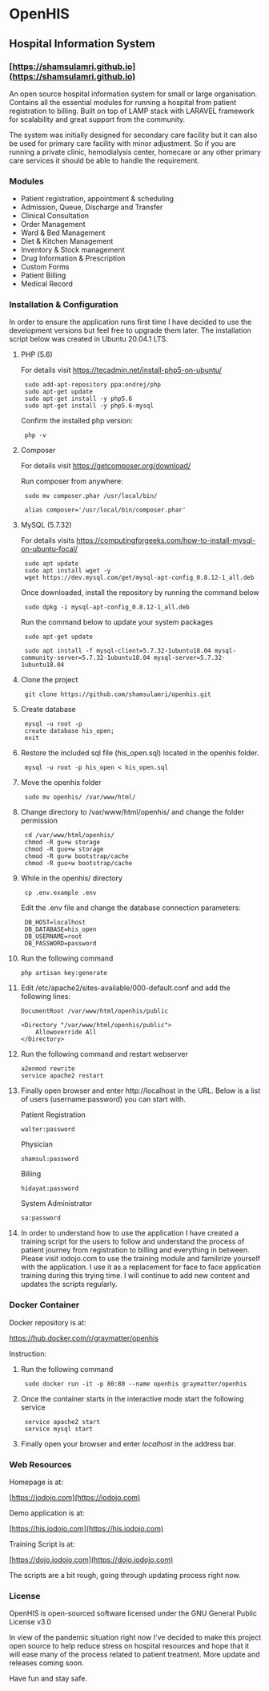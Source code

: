 # OpenHIS

## Hospital Information System

### [https://shamsulamri.github.io](https://shamsulamri.github.io)

An open source hospital information system for small or large organisation. Contains all the essential modules for running a hospital from patient registration to billing. Built on top of LAMP stack with LARAVEL framework for scalability and great support from the community.

The system was initially designed for secondary care facility but it can also be used for primary care facility with minor adjustment. So if you are running a private clinic, hemodialysis center, homecare or any other primary care services it should be able to handle the requirement.

### Modules

- Patient registration, appointment & scheduling
- Admission, Queue, Discharge and Transfer
- Clinical Consultation  
- Order Management
- Ward & Bed Management
- Diet & Kitchen Management
- Inventory & Stock management
- Drug Information & Prescription
- Custom Forms
- Patient Billing
- Medical Record 

### Installation & Configuration

In order to ensure the application runs first time I have decided to use the development versions but feel free to upgrade them later. The installation script below was created in Ubuntu 20.04.1 LTS.

1. PHP (5.6)

	For details visit https://tecadmin.net/install-php5-on-ubuntu/

		sudo add-apt-repository ppa:ondrej/php
		sudo apt-get update
		sudo apt-get install -y php5.6
		sudo apt-get install -y php5.6-mysql 

	Confirm the installed php version:

		php -v

2. Composer

	For details visit https://getcomposer.org/download/

	Run composer from anywhere:

		sudo mv composer.phar /usr/local/bin/

		alias composer='/usr/local/bin/composer.phar'

3. MySQL (5.7.32)

	For details visits https://computingforgeeks.com/how-to-install-mysql-on-ubuntu-focal/

		sudo apt update
		sudo apt install wget -y
		wget https://dev.mysql.com/get/mysql-apt-config_0.8.12-1_all.deb

	Once downloaded, install the repository by running the command below

		sudo dpkg -i mysql-apt-config_0.8.12-1_all.deb

	Run the command below to update your system packages

		sudo apt-get update

		sudo apt install -f mysql-client=5.7.32-1ubuntu18.04 mysql-community-server=5.7.32-1ubuntu18.04 mysql-server=5.7.32-1ubuntu18.04

4. Clone the project
	
		git clone https://github.com/shamsulamri/openhis.git

5. Create database

		mysql -u root -p
		create database his_open;
		exit

6. Restore the included sql file (his_open.sql) located in the openhis folder.

		mysql -u root -p his_open < his_open.sql

7. Move the openhis folder

		sudo mv openhis/ /var/www/html/

8. Change directory to /var/www/html/openhis/ and change the folder permission 

		cd /var/www/html/openhis/
		chmod -R gu+w storage
		chmod -R guo+w storage
		chmod -R gu+w bootstrap/cache
		chmod -R guo+w bootstrap/cache

9. While in the openhis/ directory 

		cp .env.example .env

	Edit the .env file and change the database connection parameters:

		DB_HOST=localhost
		DB_DATABASE=his_open
		DB_USERNAME=root
		DB_PASSWORD=password

10. Run the following command

		php artisan key:generate

11. Edit /etc/apache2/sites-available/000-default.conf and add the following lines:

		DocumentRoot /var/www/html/openhis/public

		<Directory "/var/www/html/openhis/public">
			Allowoverride All
		</Directory>

12. Run the following command and restart webserver

		a2enmod rewrite
		service apache2 restart

13. Finally open browser and enter http://localhost in the URL. Below is a list of users (username:password) you can start with.

	Patient Registration

		walter:password

	Physician

		shamsul:password

	Billing

		hidayat:password

	System Administrator

		sa:password

14. In order to understand how to use the application I have created a training script for the users to follow and understand the process of patient journey from registration to billing and everything in between. Please visit iodojo.com to use the training module and familirize yourself with the application. I use it as a replacement for face to face application training during this trying time. I will continue to add new content and updates the scripts regularly.

### Docker Container

Docker repository is at:

https://hub.docker.com/r/graymatter/openhis

Instruction:

1. Run the following command

		sudo docker run -it -p 80:80 --name openhis graymatter/openhis

2. Once the container starts in the interactive mode start the following service

		service apache2 start
		service mysql start

3. Finally open your browser and enter *localhost* in the address bar. 

### Web Resources

Homepage is at:

[https://iodojo.com](https://iodojo.com)

Demo application is at:

[https://his.iodojo.com](https://his.iodojo.com)

Training Script is at:

[https://dojo.iodojo.com](https://dojo.iodojo.com)


The scripts are a bit rough, going through updating process right now.

### License

OpenHIS is open-sourced software licensed under the GNU General Public License v3.0

In view of the pandemic situation right now I've decided to make this project open source to help reduce stress on hospital resources and hope that it will ease many of the process related to patient treatment. More update and releases coming soon.

Have fun and stay safe.

